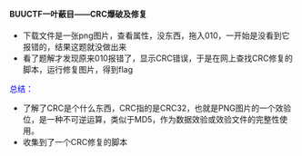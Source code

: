 #### BUUCTF一叶蔽目——CRC爆破及修复

* 下载文件是一张png图片，查看属性，没东西，拖入010，一开始是没看到它报错的，结果这题就没做出来
* 看了题解才发现原来010报错了，显示CRC错误，于是在网上查找CRC修复的脚本，运行修复图片，得到flag



<font color=blue>总结：</font>

* 了解了CRC是个什么东西，CRC指的是CRC32，也就是PNG图片的一个效验位，是一种不可逆运算，类似于MD5，作为数据效验或效验文件的完整性使用。
* 收集到了一个CRC修复的脚本